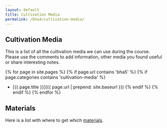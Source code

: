 ```yaml
---
layout: default
title: Cultivation Media
permalink: /bha4/cultivation-media/
---
```


## Cultivation Media

This is a list of all the cultivation media we can use during the course. Please use the comments to add information, other media you found useful or share interesting notes.

{% for page in site.pages %}
{% if page.url contains 'bha5' %}
	{% if page.categories contains 'cultivation-media' %}
* [{{ page.title }}]({{ page.url | prepend: site.baseurl }})
	{% endif %}
{% endif %}
{% endfor %}

## Materials

Here is a list with where to get which [materials](/bha4/cultivation-media/materials/).